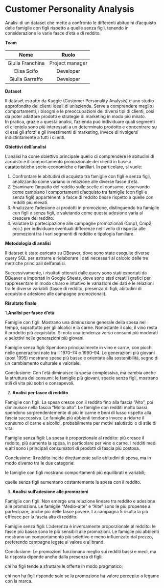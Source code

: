 <h1>Customer Personality Analysis</h1>

Analisi di un dataset che mette a confronto le differenti abitudini d’acquisto delle famiglie con figli rispetto a quelle senza figli, tenendo in considerazione le varie fasce d’età e di reddito. 

**Team**

| Nome | Ruolo |
| :---: | :---: |
| Giulia Franchina | Project manager |
| Elisa Scifo | Developer |
| Giulia Garraffo | Developer |

**Dataset** 

Il dataset estratto da Kaggle (Customer Personality Analysis)  è uno studio approfondito dei clienti ideali di un’azienda. Serve a comprendere meglio i comportamenti, i bisogni e le preoccupazioni dei diversi tipi di clienti, così da poter adattare prodotti e strategie di marketing in modo più mirato.                                                    
In pratica, grazie a questa analisi, l’azienda può individuare quali segmenti di clientela sono più interessati a un determinato prodotto e concentrare su di essi gli sforzi e gli investimenti di marketing, invece di rivolgersi indistintamente a tutti i clienti.


**Obiettivi dell’analisi**

L’analisi ha come obiettivo principale quello di comprendere le abitudini di acquisto e il comportamento promozionale dei clienti in base a caratteristiche socio-economiche e familiari.
In particolare, si vuole:
1.	Confrontare le abitudini di acquisto tra famiglie con figli e senza figli, analizzando come variano in relazione alle diverse fasce d’età.
2.	Esaminare l’impatto del reddito sulle scelte di consumo, osservando come cambiano i comportamenti d’acquisto tra famiglie (con figli e senza figli) appartenenti a fasce di reddito basse rispetto a quelle con redditi più elevati.
3.	Analizzare l’adesione ai prodotti in promozione, distinguendo tra famiglie con figli e senza figli, e valutando come questa adesione varia al crescere del reddito.
4.	Valutare la partecipazione alle campagne promozionali (Cmp1, Cmp2, ecc.) per individuare eventuali differenze nel livello di risposta alle promozioni tra i vari segmenti di reddito e tipologia familiare.

**Metodologia di analisi**

Il dataset è stato caricato su DBeaver, dove sono state eseguite diverse query SQL per estrarre e rielaborare i dati necessari al calcolo delle tre metriche principali dell’analisi.

Successivamente, i risultati ottenuti dalle query sono stati esportati da DBeaver e importati in Google Sheets, dove sono stati creati i grafici per rappresentare in modo chiaro e intuitivo le variazioni dei dati e le relazioni tra le diverse variabili (fasce di reddito, presenza di figli, abitudini di acquisto e adesione alle campagne promozionali). 

**Risultato finale**

1.**Analisi per fasce d’età**

Famiglie con figli:
Mostrano una diminuzione generale della spesa nel tempo, soprattutto per gli alcolici e la carne.
Nonostante il calo, il vino resta il prodotto più acquistato.
Si nota una tendenza verso consumi più moderati e selettivi nelle generazioni più giovani.

Famiglie senza figli:
Spendono principalmente in vino e carne, con picchi nelle generazioni nate tra il 1970–74 e 1990–94.
Le generazioni più giovani (post 1995) mostrano spese più basse e orientate alla sostenibilità, segno di un cambiamento culturale e valoriale.

Conclusione:
Con l’età diminuisce la spesa complessiva, ma cambia anche la struttura dei consumi: le famiglie più giovani, specie senza figli, mostrano stili di vita più sobri e consapevoli.

2. **Analisi per fasce di reddito**

Famiglie con figli:
La spesa cresce con il reddito fino alla fascia “Alto”, poi diminuisce nella fascia “Molto alto”.
Le famiglie con redditi molto bassi spendono sorprendentemente di più in carne e beni di lusso rispetto alla fascia successiva.
Le famiglie più abbienti tendono invece a ridurre il consumo di carne e alcolici, probabilmente per motivi salutistici o di stile di vita.

Famiglie senza figli:
La spesa è proporzionale al reddito: più cresce il reddito, più aumenta la spesa, in particolare per vino e carne.
I redditi medi e alti sono i principali consumatori di prodotti di fascia più costosa.

Conclusione:
Il reddito incide direttamente sulle abitudini di spesa, ma in modo diverso tra le due categorie:

le famiglie con figli mostrano comportamenti più equilibrati e variabili;

quelle senza figli aumentano costantemente la spesa con il reddito.

3. **Analisi sull’adesione alle promozioni**

Famiglie con figli:
Non emerge una relazione lineare tra reddito e adesione alle promozioni.
Le famiglie “Medio-alte” e “Alte” sono le più propense a partecipare, anche più delle fasce povere.
La campagna 5 risulta la più efficace per la fascia alta di reddito.

Famiglie senza figli:
L’aderenza è inversamente proporzionale al reddito: le fasce più basse sono le più sensibili alle promozioni.
Le famiglie più abbienti mostrano un comportamento più selettivo e meno influenzato dal prezzo, preferendo campagne legate al valore e al brand.

Conclusione:
Le promozioni funzionano meglio sui redditi bassi e medi, ma la risposta dipende anche dalla presenza di figli:

chi ha figli tende a sfruttare le offerte in modo pragmatico;

chi non ha figli risponde solo se la promozione ha valore percepito o legame con la marca.

